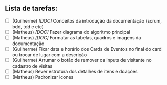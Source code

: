 ## Lista de tarefas:

- [ ] (Guilherme) _[DOC]_ Conceitos da introdução da documentação (scrum, bdd, tdd e etc)
- [ ] (Matheus) _[DOC]_ Fazer diagrama do algoritmo principal
- [ ] (Matheus) _[DOC]_ Formatar as tabelas, quadros e imagens da documentação
- [ ] (Guilherme) Fixar data e horário dos Cards de Eventos no final do card ou trocar de lugar com a descrição
- [ ] (Guilherme) Arrumar o botão de remover os inputs de visitante no cadastro de visitas
- [ ] (Matheus) Rever estrutura dos detalhes de itens e doações
- [ ] (Matheus) Padronizar icones
